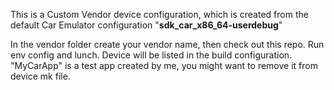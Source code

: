 This is a Custom Vendor device configuration, which is created from the default Car Emulator configuration "**sdk_car_x86_64-userdebug**"

In the vendor folder create your vendor name, then check out this repo. Run env config and lunch. Device will be listed in the build configuration.
"MyCarApp" is a test app created by me, you might want to remove it from device mk file.
